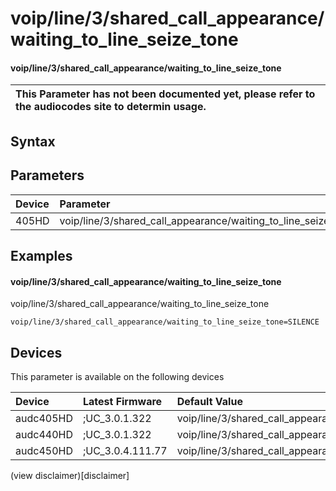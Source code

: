﻿---
description: voip/line/3/shared_call_appearance/waiting_to_line_seize_tone
search: false
---

# voip/line/3/shared_call_appearance/waiting_to_line_seize_tone

#### voip/line/3/shared_call_appearance/waiting_to_line_seize_tone


| This Parameter has not been documented yet, please refer to the audiocodes site to determin usage.  | 
| :--- |

## Syntax

## Parameters
|Device|Parameter|value|Description|
|:---|:---|:---|:---|
| 405HD | voip/line/3/shared_call_appearance/waiting_to_line_seize_tone |  |  |

## Examples
#### voip/line/3/shared_call_appearance/waiting_to_line_seize_tone

voip/line/3/shared_call_appearance/waiting_to_line_seize_tone

```
voip/line/3/shared_call_appearance/waiting_to_line_seize_tone=SILENCE
```

## Devices
This parameter is available on the following devices

| Device | Latest Firmware | Default Value |
|:---|:---|:---|
| audc405HD | ;UC_3.0.1.322 | voip/line/3/shared_call_appearance/waiting_to_line_seize_tone=SILENCE 
| audc440HD | ;UC_3.0.1.322 | voip/line/3/shared_call_appearance/waiting_to_line_seize_tone=SILENCE 
| audc450HD | ;UC_3.0.4.111.77 | voip/line/3/shared_call_appearance/waiting_to_line_seize_tone=SILENCE 

(view disclaimer)[disclaimer]
